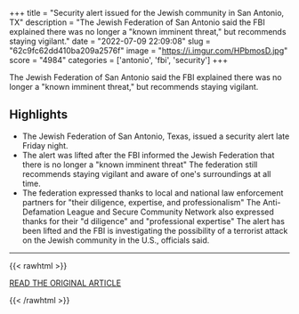 +++
title = "Security alert issued for the Jewish community in San Antonio, TX"
description = "The Jewish Federation of San Antonio said the FBI explained there was no longer a \"known imminent threat,\" but recommends staying vigilant."
date = "2022-07-09 22:09:08"
slug = "62c9fc62dd410ba209a2576f"
image = "https://i.imgur.com/HPbmosD.jpg"
score = "4984"
categories = ['antonio', 'fbi', 'security']
+++

The Jewish Federation of San Antonio said the FBI explained there was no longer a \"known imminent threat,\" but recommends staying vigilant.

## Highlights

- The Jewish Federation of San Antonio, Texas, issued a security alert late Friday night.
- The alert was lifted after the FBI informed the Jewish Federation that there is no longer a "known imminent threat" The federation still recommends staying vigilant and aware of one's surroundings at all time.
- The federation expressed thanks to local and national law enforcement partners for "their diligence, expertise, and professionalism" The Anti-Defamation League and Secure Community Network also expressed thanks for their "d diligence" and "professional expertise" The alert has been lifted and the FBI is investigating the possibility of a terrorist attack on the Jewish community in the U.S., officials said.

---

{{< rawhtml >}}
  <p class="article-category">
    <a target="_blank" href="https://www.jpost.com/breaking-news/article-711634">READ THE ORIGINAL ARTICLE</a>
  </p>
{{< /rawhtml >}}
